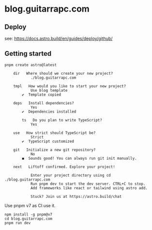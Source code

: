 # blog.guitarrapc.com

## Deploy

see: https://docs.astro.build/en/guides/deploy/github/

## Getting started

```
pnpm create astro@latest
```

        dir   Where should we create your new project?
                ./blog.guitarrapc.com

        tmpl   How would you like to start your new project?
                Use blog template
            ✔  Template copied

        deps   Install dependencies?
                Yes
            ✔  Dependencies installed

            ts   Do you plan to write TypeScript?
                Yes

        use   How strict should TypeScript be?
                Strict
            ✔  TypeScript customized

        git   Initialize a new git repository?
                No
            ◼  Sounds good! You can always run git init manually.

        next   Liftoff confirmed. Explore your project!

                Enter your project directory using cd ./blog.guitarrapc.com
                Run pnpm dev to start the dev server. CTRL+C to stop.
                Add frameworks like react or tailwind using astro add.

                Stuck? Join us at https://astro.build/chat

Use pnpm v7 as CI use it.

```
npm install -g pnpm@v7
cd blog.guitarrapc.com
pnpm run dev
```
